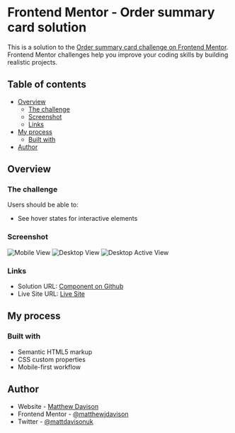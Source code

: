 # Frontend Mentor - Order summary card solution

This is a solution to the [Order summary card challenge on Frontend Mentor](https://www.frontendmentor.io/challenges/order-summary-component-QlPmajDUj). Frontend Mentor challenges help you improve your coding skills by building realistic projects. 

## Table of contents

- [Overview](#overview)
  - [The challenge](#the-challenge)
  - [Screenshot](#screenshot)
  - [Links](#links)
- [My process](#my-process)
  - [Built with](#built-with)
- [Author](#author)

## Overview

### The challenge

Users should be able to:

- See hover states for interactive elements

### Screenshot

![Mobile View](/images/mobile-final.png)
![Desktop View](/images/desktop-final.png)
![Desktop Active View](/images/desktop-final-hover.png)

### Links

- Solution URL: [Component on Github](https://github.com/matthewjdavison/FrontEndMentor_Order-summary-component)
- Live Site URL: [Live Site](https://matthewjdavison.github.io/FrontEndMentor_Order-summary-component/)

## My process

### Built with

- Semantic HTML5 markup
- CSS custom properties
- Mobile-first workflow

## Author

- Website - [Matthew Davison](https://matthewdavison.netlify.app/)
- Frontend Mentor - [@matthewjdavison](https://www.frontendmentor.io/profile/matthewjdavison)
- Twitter - [@mattdavisonuk](https://www.twitter.com/mattdavisonuk)
